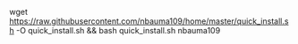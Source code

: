 wget https://raw.githubusercontent.com/nbauma109/home/master/quick_install.sh -O quick_install.sh && bash quick_install.sh nbauma109

